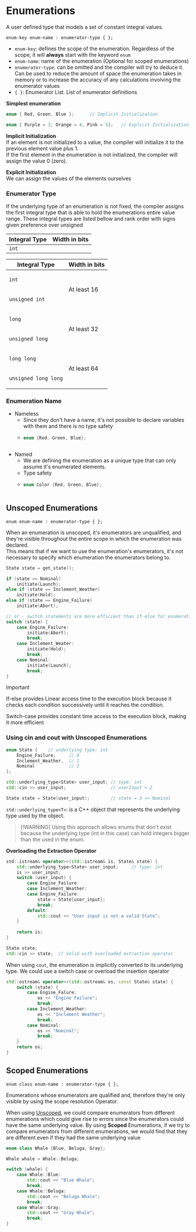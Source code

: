 # Enumerations

A user defined type that models a set of constant integral values.

`enum-key enum-name : enumerator-type { };`

- `enum-key`: defines the scope of the enumeration. Regardless of the scope, it will **always** start with the
  keyword `enum`
- `enum-name`: name of the enumeration (Optional for scoped enumerations)
- `enumerator-type`: can be omitted and the compiler will try to deduce it. Can be used to reduce the amount of space
  the enumeration takes in memory or to increase the accuracy of any calculations involving the enumerator values
- `{ }`: Enumerator List. List of enumerator definitions

**Simplest enumeration**

```c++
enum { Red, Green, Blue };      // Implicit Initialization

enum { Purple = 3, Orange = 4, Pink = 5};   // Explicit Initialization
```

**Implicit Initialization**  
If an element is not initialized to a value, the compiler will initialize it to the previous element value plus 1.  
If the first element in the enumeration is not initialized, the compiler will assign the value 0 (zero).

**Explicit Initialization**  
We can assign the values of the elements ourselves

### Enumerator Type

If the underlying type of an enumeration is not fixed, the compiler assigns the first integral type that is able to hold
the enumerations entire value range. These integral types are listed bellow and rank order with signs given preference
over unsigned

| Integral Type | Width in bits |
|---------------|:-------------:|
| `int`         |

<table>
<thead>
<tr>
<th>Integral Type</th>
<th>Width in bits</th>
</tr>
</thead>
<tbody>
<tr>
<td>

`int`
</td>
<td rowspan="2">At least 16</td>
</tr>
<tr>
<td>

`unsigned int`
</td>
</tr>
<tr>
<td>

`long`
</td>
<td rowspan="2">At least 32</td>
</tr>
<tr>
<td>

`unsigned long`
</td>
</tr>
<tr>
<td>

`long long`
</td>
<td rowspan="2">At least 64</td>
</tr>
<tr>
<td>

`unsigned long long`
</td>
</tr>

</tbody>
</table>

### Enumeration Name

- Nameless
    - Since they don't have a name, it's not possible to declare variables with them and there is no type safety
    - ```c++
      enum {Red, Green, Blue};
    ```
- Named
    - We are defining the enumeration as a unique type that can only assume it's enumerated elements.
    - Type safety
    - ```c++ 
      enum Color {Red, Green, Blue};
    ```

## Unscoped Enumerations

`enum enum-name : enumerator-type { };`

When an enumeration is unscoped, it's enumerators are unqualified, and they're visible throughout the entire scope in
which the enumeration was declared.  
This means that if we want to use the enumeration's enumerators, it's not necessary to specify which enumeration the
enumerators belong to.

```c++
State state = get_state();

if (state == Nominal) 
    initiate(Launch);
else if (state == Inclement_Weather)
    initiate(Hold);
else if (state == Engine_Failure)
    initiate(Abort);

// or - switch statements are more efficient than if-else for enumerations
switch (state) {
    case Engine_Failure:
        initiate(Abort);
        break;
    case Inclement_Weater:
        initiate(Hold);
        break;
    case Nominal:
        initiate(Launch);
        break;
}
```

> [!IMPORTANT]
> If-else provides Linear access time to the execution block because it checks each condition successively until it
> reaches the condition.
>
> Switch-case provides constant time access to the execution block, making it more efficient

### Using cin and cout with Unscoped Enumerations

```c++
enum State {    // underlying type: int
    Engine_Failure,     // 0 
    Inclement_Weather,  // 1
    Nominal             // 2
};       

std::underlying_type<State> user_input; // type: int
std::cin >> user_input;                 // userInput = 2

State state = State(user_input);        // state = 3 => Nominal
```

`std::underlying_type<T>`: is a C++ object that represents the underlying type used by the object.

> [!WARNING] Using this approach allows enums that don't exist because the underlying type (int in this case) can hold
> integers bigger than the used in the enum.

**Overloading the Extraction Operator**

```c++
std:.istream& operator>>(std::istream& is, State& state) {
    std::underlying_type<State> user_input;     // type: int
    is >> user_input;
    switch (user_input) {
        case Engine_Failure: 
        case Inclement_Weather: 
        case Engine_Failure: 
            state = State{user_input}; 
            break;
        default:
            std::cout << "User input is not a valid State";
    }
    
    return is;
}

State state;
std::cin >> state;  // Valid with overloaded extraction operator
```

When using `cout`, the enumeration is implicitly converted to its underlying type. We could use a switch case or
overload the insertion operator

```c++
std::ostream& operator<<(std::ostream& os, const State& state) {
    switch (state) {
        case Engine_Falure:
            os << "Engine Failure";
            break;
        case Inclement_Weather:
            os << "Inclement Weather";
            break;
        case Nominal:
            os << "Nominal";
            break;
    }
    return os;
}
```

## Scoped Enumerations

`enum class enum-name : enumerator-type { };`

Enumerations whose enumerators are qualified and, therefore they're only visible by using the scope resolution Operator.

When using [Unscoped](#unscoped-enumerations), we could compare enumerators from different enumerations which could give
rise to errors since the enumerators could have the same underlying value. By using **Scoped** Enumerations, if we try
to compare enumerators from different enumerations, we would find that they are different even if they had the same
underlying value

```c++
enum class Whale {Blue, Beluga, Gray};

Whale whale = Whale::Beluga;

switch (whale) {
    case Whale::Blue:
        std::cout << "Blue Whale";
        break;
    case Whale::Beluga:
        std::cout << "Beluga Whale";
        break;
    case Whale::Gray:
        std::cout << "Gray Whale";
        break;
}
```



